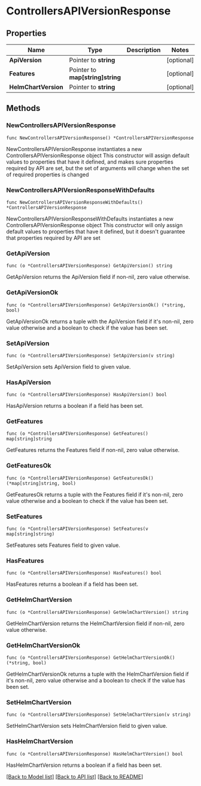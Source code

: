 # ControllersAPIVersionResponse

## Properties

Name | Type | Description | Notes
------------ | ------------- | ------------- | -------------
**ApiVersion** | Pointer to **string** |  | [optional] 
**Features** | Pointer to **map[string]string** |  | [optional] 
**HelmChartVersion** | Pointer to **string** |  | [optional] 

## Methods

### NewControllersAPIVersionResponse

`func NewControllersAPIVersionResponse() *ControllersAPIVersionResponse`

NewControllersAPIVersionResponse instantiates a new ControllersAPIVersionResponse object
This constructor will assign default values to properties that have it defined,
and makes sure properties required by API are set, but the set of arguments
will change when the set of required properties is changed

### NewControllersAPIVersionResponseWithDefaults

`func NewControllersAPIVersionResponseWithDefaults() *ControllersAPIVersionResponse`

NewControllersAPIVersionResponseWithDefaults instantiates a new ControllersAPIVersionResponse object
This constructor will only assign default values to properties that have it defined,
but it doesn't guarantee that properties required by API are set

### GetApiVersion

`func (o *ControllersAPIVersionResponse) GetApiVersion() string`

GetApiVersion returns the ApiVersion field if non-nil, zero value otherwise.

### GetApiVersionOk

`func (o *ControllersAPIVersionResponse) GetApiVersionOk() (*string, bool)`

GetApiVersionOk returns a tuple with the ApiVersion field if it's non-nil, zero value otherwise
and a boolean to check if the value has been set.

### SetApiVersion

`func (o *ControllersAPIVersionResponse) SetApiVersion(v string)`

SetApiVersion sets ApiVersion field to given value.

### HasApiVersion

`func (o *ControllersAPIVersionResponse) HasApiVersion() bool`

HasApiVersion returns a boolean if a field has been set.

### GetFeatures

`func (o *ControllersAPIVersionResponse) GetFeatures() map[string]string`

GetFeatures returns the Features field if non-nil, zero value otherwise.

### GetFeaturesOk

`func (o *ControllersAPIVersionResponse) GetFeaturesOk() (*map[string]string, bool)`

GetFeaturesOk returns a tuple with the Features field if it's non-nil, zero value otherwise
and a boolean to check if the value has been set.

### SetFeatures

`func (o *ControllersAPIVersionResponse) SetFeatures(v map[string]string)`

SetFeatures sets Features field to given value.

### HasFeatures

`func (o *ControllersAPIVersionResponse) HasFeatures() bool`

HasFeatures returns a boolean if a field has been set.

### GetHelmChartVersion

`func (o *ControllersAPIVersionResponse) GetHelmChartVersion() string`

GetHelmChartVersion returns the HelmChartVersion field if non-nil, zero value otherwise.

### GetHelmChartVersionOk

`func (o *ControllersAPIVersionResponse) GetHelmChartVersionOk() (*string, bool)`

GetHelmChartVersionOk returns a tuple with the HelmChartVersion field if it's non-nil, zero value otherwise
and a boolean to check if the value has been set.

### SetHelmChartVersion

`func (o *ControllersAPIVersionResponse) SetHelmChartVersion(v string)`

SetHelmChartVersion sets HelmChartVersion field to given value.

### HasHelmChartVersion

`func (o *ControllersAPIVersionResponse) HasHelmChartVersion() bool`

HasHelmChartVersion returns a boolean if a field has been set.


[[Back to Model list]](../README.md#documentation-for-models) [[Back to API list]](../README.md#documentation-for-api-endpoints) [[Back to README]](../README.md)



